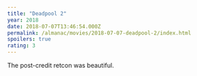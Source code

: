 ```yaml
---
title: "Deadpool 2"
year: 2018
date: 2018-07-07T13:46:54.000Z
permalink: /almanac/movies/2018-07-07-deadpool-2/index.html
spoilers: true
rating: 3
---
```


The post-credit retcon was beautiful.
